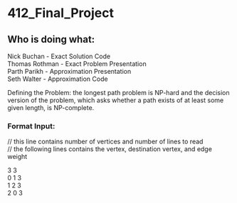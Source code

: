 <h1>412_Final_Project</h1>


<h2>Who is doing what:</h2>

<p>
    Nick Buchan - Exact Solution Code<br>
    Thomas Rothman - Exact Problem Presentation<br>
    Parth Parikh - Approximation Presentation<br>
    Seth Walter - Approximation Code<br>
</p>

<p>
Defining the Problem:  the longest path problem is NP-hard and the decision version of the problem, which asks whether a path exists of at least some given length, is NP-complete.
</p> 

<h3>Format Input:</h3>

<p>
// this line contains number of vertices and number of lines to read<br>
// the following lines contains the vertex, destination vertex, and edge weight<br>

3 3<br>
0 1 3<br>
1 2 3<br>
2 0 3<br>
</p>





